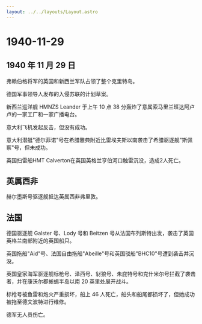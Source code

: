 ```yaml
---
layout: ../../layouts/Layout.astro
---
```


# 1940-11-29

## 1940 年 11 月 29 日

弗赖伯格将军的英国和新西兰军队占领了整个克里特岛。

德国军事领导人发布的入侵苏联的计划草案。

新西兰巡洋舰 HMNZS Leander 于上午 10 点 38
分轰炸了意属索马里兰班达阿卢卢的一家工厂和一家广播电台。

意大利飞机发起反击，但没有成功。

意大利潜艇"德尔菲诺"号在希腊雅典附近比雷埃夫斯以南袭击了希腊驱逐舰"斯佩察"号，但未成功。

英国扫雷船HMT Calverton在英国英格兰亨伯河口触雷沉没，造成2人死亡。

## 英属西非

赫尔墨斯号驱逐舰抵达英属西非弗里敦。

## 法国

德国驱逐舰 Galster 号、Lody 号和 Beitzen
号从法国布列斯特出发，袭击了英国英格兰南部附近的英国船只。

英国拖船"Aid"号、法国自由拖船"Abeille"号和英国驳船"BHC10"号遭到袭击并沉没。

英国皇家海军驱逐舰标枪号、泽西号、豺狼号、朱庇特号和克什米尔号拦截了袭击者，并在康沃尔郡蜥蜴半岛以南
20 英里处展开战斗。

标枪号被鱼雷和炮火严重损坏，船上 46
人死亡，船头和船尾都损坏了，但她成功被拖至德文波特进行维修。

德军无人员伤亡。